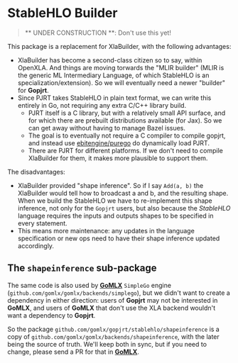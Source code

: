 # StableHLO Builder

> ** UNDER CONSTRUCTION **: Don't use this yet!

This package is a replacement for XlaBuilder, with the following advantages:

* XlaBuilder has become a second-class citizen so to say, within OpenXLA. And things are moving torwards
  the "MLIR builder" (MLIR is the generic ML Intermediary Language, of which StableHLO is an specialization/extension).
  So we will eventually need a newer "builder" for **Gopjrt**.
* Since PJRT takes StableHLO in plain text format, we can write this entirely in Go, not requiring any extra
  C/C++ library build. 
  * PJRT itself is a C library, but with a relatively small API surface, and for which
    there are prebuilt distributions available (for Jax). So we can get away without having to manage Bazel issues.
  * The goal is to eventually not require a C compiler to compile gopjrt, and instead
    use [ebitengine/purego](https://github.com/ebitengine/purego) do dynamically load PJRT.
  * There are PJRT for different platforms. If we don't need to compile XlaBuilder for them, it makes more plausible
    to support them.
 
The disadvantages:

* XlaBuilder provided "shape inference". So if I say `Add(a, b)` the XlaBuilder would tell how to broadcast
  a and b, and the resulting shape. When we build the StableHLO we have to re-implement this shape inference,
  not only for the `Gopjrt` users, but also because the *StableHLO* language requires the inputs and outputs shapes
  to be specified in every statement.
* This means more maintenance: any updates in the language specification or new ops need to have their shape inference
  updated accordingly.

## The `shapeinference` sub-package

The same code is also used by [**GoMLX**](github.com/gomlx/gomlx) `SimpleGo` engine 
(`github.com/gomlx/gomlx/backends/simplego`), but we didn't want to create a dependency in either direction:
users of **Gopjrt** may not be interested in **GoMLX**, and users of **GoMLX** that don't use the XLA backend
wouldn't want a dependency to **Gopjrt**. 

So the package `github.com/gomlx/gopjrt/stablehlo/shapeinference` is a copy of 
`github.com/gomlx/gomlx/backends/shapeinference`, with the later being the source of truth. We'll keep both in sync,
but if you need to change, please send a PR for that in [**GoMLX**](github.com/gomlx/gomlx).